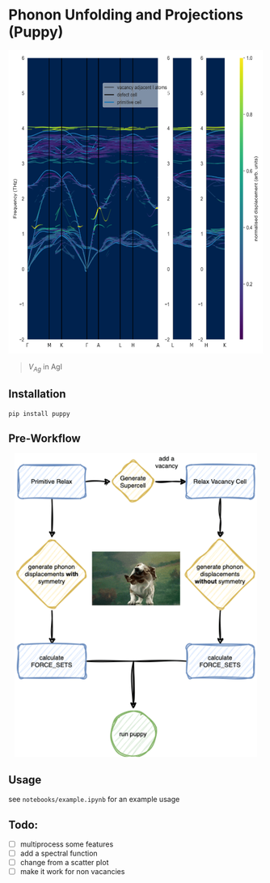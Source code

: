 # Phonon Unfolding and Projections (Puppy)

<p align="center">
<img src="./static/unfolded.png" height="600">
</p>

> $V_{Ag}$ in AgI

## Installation

```
pip install puppy
```

## Pre-Workflow

<p align="center">
<img src="./static/workflow.gif" height="600">
</p>

## Usage

see `notebooks/example.ipynb` for an example usage

## Todo:

- [ ] multiprocess some features
- [ ] add a spectral function
- [ ] change from a scatter plot 
- [ ] make it work for non vacancies
